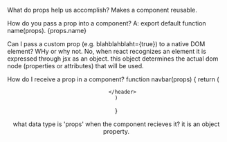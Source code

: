 What do props help us accomplish?
    Makes a component reusable.

How do you pass a prop into a component?
A: export default function name(props).  {props.name}   
    

Can I pass a custom prop (e.g. blahblahblaht={true}) to a native DOM element? WHy or why not.
    No, when react recognizes an element it is expressed through jsx as an object. this object determines the actual dom node (properties or attributes) that will be used.

How do I receive a prop in a component?
function navbar(props) {
    return (
        <header> 

        </header>
    )
}


what data type is 'props' when the component recieves it?
    it is an object property.